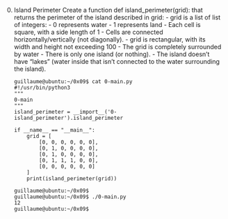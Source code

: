 0. Island Perimeter
    Create a function def island_perimeter(grid): that returns the perimeter of the island described in grid:
        - grid is a list of list of integers:
            - 0 represents water
            - 1 represents land
            - Each cell is square, with a side length of 1
            - Cells are connected horizontally/vertically (not diagonally).
            - grid is rectangular, with its width and height not exceeding 100
        - The grid is completely surrounded by water
        - There is only one island (or nothing).
        - The island doesn’t have “lakes” (water inside that isn’t connected to the water surrounding the island).
    ```
    guillaume@ubuntu:~/0x09$ cat 0-main.py
    #!/usr/bin/python3
    """
    0-main
    """
    island_perimeter = __import__('0-island_perimeter').island_perimeter

    if __name__ == "__main__":
        grid = [
            [0, 0, 0, 0, 0, 0],
            [0, 1, 0, 0, 0, 0],
            [0, 1, 0, 0, 0, 0],
            [0, 1, 1, 1, 0, 0],
            [0, 0, 0, 0, 0, 0]
        ]
        print(island_perimeter(grid))

    guillaume@ubuntu:~/0x09$ 
    guillaume@ubuntu:~/0x09$ ./0-main.py
    12
    guillaume@ubuntu:~/0x09$
    ```

